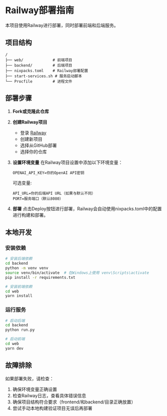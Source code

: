 # Railway部署指南

本项目使用Railway进行部署，同时部署前端和后端服务。

## 项目结构

```
/
├── web/             # 前端项目
├── backend/         # 后端项目 
├── nixpacks.toml    # Railway部署配置
├── start-services.sh # 服务启动脚本
└── Procfile         # 进程文件
```

## 部署步骤

1. **Fork或克隆此仓库**

2. **创建Railway项目**
   - 登录 [Railway](https://railway.app/)
   - 创建新项目
   - 选择从GitHub部署
   - 选择你的仓库

3. **设置环境变量**
   在Railway项目设置中添加以下环境变量：
   ```
   OPENAI_API_KEY=你的OpenAI API密钥
   ```
   
   可选变量:
   ```
   API_URL=你的后端API URL（如果与默认不同）
   PORT=服务端口（默认8080）
   ```

4. **部署**
   点击Deploy按钮进行部署，Railway会自动使用nixpacks.toml中的配置进行构建和部署。

## 本地开发

### 安装依赖
```bash
# 安装后端依赖
cd backend
python -m venv venv
source venv/bin/activate  # 在Windows上使用 venv\Scripts\activate
pip install -r requirements.txt

# 安装前端依赖
cd web
yarn install
```

### 运行服务
```bash
# 启动后端
cd backend
python run.py

# 启动前端
cd web
yarn dev
```

## 故障排除

如果部署失败，请检查：

1. 确保环境变量正确设置
2. 检查Railway日志，查看具体错误信息
3. 确保项目结构符合要求（frontend/和backend/目录正确放置）
4. 尝试手动本地构建验证项目无误后再部署 